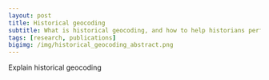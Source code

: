 ```yaml
---
layout: post
title: Historical geocoding
subtitle: What is historical geocoding, and how to help historians perform it
tags: [research, publications]
bigimg: /img/historical_geocoding_abstract.png
---
```


 Explain historical geocoding